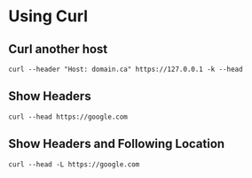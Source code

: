 # Using Curl
## Curl another host 
```
curl --header "Host: domain.ca" https://127.0.0.1 -k --head
```
## Show Headers
```
curl --head https://google.com
```
## Show Headers and Following Location
```
curl --head -L https://google.com
```